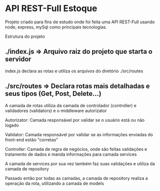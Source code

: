 # API REST-Full Estoque
 Projeto criado para fins de estudo onde foi feita uma API REST-Full usando node, express, mySql como principais tecnologias.

Estrutura do projeto

## ./index.js => Arquivo raiz do projeto que starta o servidor

index.js declara as rotas e utiliza os arquivos do diretório  ./src/routes

## ./src/routes => Declara rotas mais detalhadas e seus tipos (Get, Post, Delete...)

A camada de rotas utiliza da camada de controlador (controller) e validadores (validators) e o middleware autorizator

 Autorizator: Camada responsável por validar se o usuário está ou não logado

 Validator: Camada responsável por validar se as informações enviadas do front-end estão "corretas"

Controller: Camada de regra de negócios, onde são feitas validações e tratamento de dados e manda informações para camada services

A camada de services por sua vez também faz suas validações e utiliza da camada de repository

Passado então por todas as camadas, a camada de repository realiza a operação da rota, utilizando a camada de models
